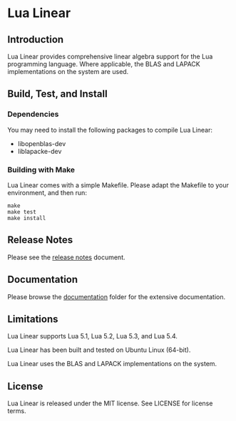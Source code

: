 # Lua Linear

## Introduction

Lua Linear provides comprehensive linear algebra support for the Lua programming language. Where
applicable, the BLAS and LAPACK implementations on the system are used.


## Build, Test, and Install

### Dependencies

You may need to install the following packages to compile Lua Linear:

* libopenblas-dev
* liblapacke-dev


### Building with Make

Lua Linear comes with a simple Makefile. Please adapt the Makefile to your environment, and then
run:

```
make
make test
make install
```


## Release Notes

Please see the [release notes](NEWS.md) document.


## Documentation

Please browse the [documentation](doc/) folder for the extensive documentation.


## Limitations

Lua Linear supports Lua 5.1, Lua 5.2, Lua 5.3, and Lua 5.4.

Lua Linear has been built and tested on Ubuntu Linux (64-bit).

Lua Linear uses the BLAS and LAPACK implementations on the system.


## License

Lua Linear is released under the MIT license. See LICENSE for license terms.
